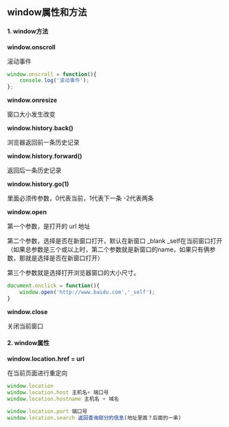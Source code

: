 ## window属性和方法



#### 1. window方法



**window.onscroll**

滚动事件

```js
window.onscroll = function(){
    console.log('滚动事件');
};
```



**window.onresize**

窗口大小发生改变



**window.history.back()**

浏览器返回前一条历史记录



**window.history.forward()**

返回后一条历史记录



**window.history.go(1)**

里面必须传参数，0代表当前，1代表下一条 -2代表两条



**window.open**

第一个参数，是打开的 url 地址

第二个参数，选择是否在新窗口打开，默认在新窗口 _blank  _self在当前窗口打开（如果总参数是三个或以上时，第二个参数就是新窗口的name，如果只有俩参数，那就是选择是否在新窗口打开）

第三个参数就是选择打开浏览器窗口的大小尺寸。

```js
document.onclick = function(){
    window.open('http://www.baidu.com','_self');
}
```



**window.close**

关闭当前窗口





#### 2. window属性

**window.location.href = url**

在当前页面进行重定向

```js
window.location
window.location.host 主机名+ 端口号
window.location.hostname 主机名 + 域名

window.location.port 端口号
window.location.search 返回查询部分的信息(地址里面？后面的一串)
```





















